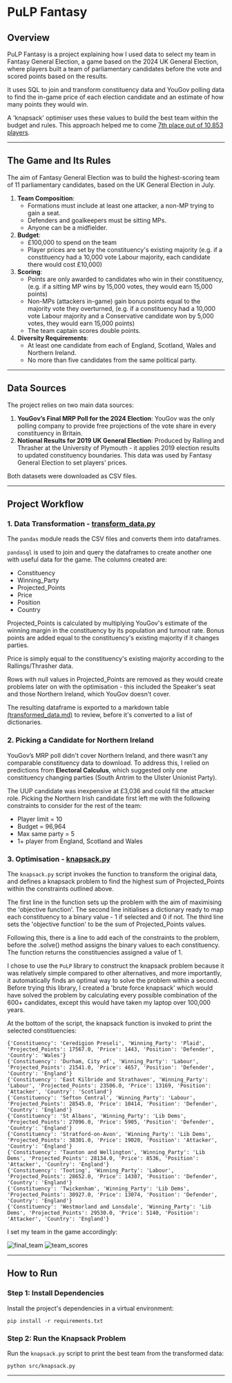 # PuLP Fantasy

## Overview

PuLP Fantasy is a project explaining how I used data to select my team in Fantasy General Election, a game based on the 2024 UK General Election, where players built a team of parliamentary candidates before the vote and scored points based on the results.

It uses SQL to join and transform constituency data and YouGov polling data to find the in-game price of each election candidate and an estimate of how many points they would win.

A 'knapsack' optimiser uses these values to build the best team within the budget and rules. This approach helped me to come [7th place out of 10,853 players](https://fantasyelection.co.uk/league-table).

---

## The Game and Its Rules

The aim of Fantasy General Election was to build the highest-scoring team of 11 parliamentary candidates, based on the UK General Election in July.

1. **Team Composition**:
   - Formations must include at least one attacker, a non-MP trying to gain a seat.
   - Defenders and goalkeepers must be sitting MPs.
   - Anyone can be a midfielder.
2. **Budget**: 
    - £100,000 to spend on the team
    - Player prices are set by the constituency's existing majority
         (e.g. if a constituency had a 10,000 vote Labour majority, each candidate there would cost £10,000)
3. **Scoring**:
   - Points are only awarded to candidates who win in their constituency,
         (e.g. if a sitting MP wins by 15,000 votes, they would earn 15,000 points)
   - Non-MPs (attackers in-game) gain bonus points equal to the majority vote they overturned,
         (e.g. if a constituency had a 10,000 vote Labour majority and a Conservative candidate won by 5,000 votes, they would earn 15,000 points)
   - The team captain scores double points.
4. **Diversity Requirements**:
   - At least one candidate from each of England, Scotland, Wales and Northern Ireland.
   - No more than five candidates from the same political party.

---

## Data Sources

The project relies on two main data sources:

1. **YouGov’s Final MRP Poll for the 2024 Election**: YouGov was the only polling company to provide free projections of the vote share in every constituency in Britain.
2. **Notional Results for 2019 UK General Election**: Produced by Ralling and Thrasher at the University of Plymouth - it applies 2019 election results to updated constituency boundaries. This data was used by Fantasy General Election to set players' prices.

Both datasets were downloaded as CSV files.

---

## Project Workflow

### 1. Data Transformation - [transform_data.py](src/transform_data.py)

The `pandas` module reads the CSV files and converts them into dataframes.

`pandasql` is used to join and query the dataframes to create another one with useful data for the game. The columns created are:
- Constituency
- Winning_Party
- Projected_Points
- Price
- Position
- Country

Projected_Points is calculated by multiplying YouGov's estimate of the winning margin in the constituency by its population and turnout rate. Bonus points are added equal to the constituency's existing majority if it changes parties.

Price is simply equal to the constituency's existing majority according to the Rallings/Thrasher data.

Rows with null values in Projected_Points are removed as they would create problems later on with the optimisation - this included the Speaker's seat and those Northern Ireland, which YouGov doesn't cover.

The resulting dataframe is exported to a markdown table [(transformed_data.md)](data/transformed_data.md) to review, before it's converted to a list of dictionaries.

### 2. Picking a Candidate for Northern Ireland

YouGov’s MRP poll didn't cover Northern Ireland, and there wasn't any comparable constituency data to download. To address this, I relied on predictions from **Electoral Calculus**, which suggested only one constituency changing parties (South Antrim to the Ulster Unionist Party).

The UUP candidate was inexpensive at £3,036 and could fill the attacker role. Picking the Northern Irish candidate first left me with the following constraints to consider for the rest of the team:
- Player limit = 10
- Budget = 96,964
- Max same party = 5
- 1+ player from England, Scotland and Wales

### 3. Optimisation - [knapsack.py](src/knapsack.py)

The `knapsack.py` script invokes the function to transform the original data, and defines a knapsack problem to find the highest sum of Projected_Points within the constraints outlined above.

The first line in the function sets up the problem with the aim of maximising the 'objective function'. The second line initialises a dictionary ready to map each constituency to a binary value - 1 if selected and 0 if not. The third line sets the 'objective function' to be the sum of Projected_Points values.

Following this, there is a line to add each of the constraints to the problem, before the .solve() method assigns the binary values to each constituency. The function returns the constituencies assigned a value of 1.

I chose to use the `PuLP` library to construct the knapsack problem because it was relatively simple compared to other alternatives, and more importantly, it automatically finds an optimal way to solve the problem within a second. Before trying this library, I created a 'brute force knapsack' which would have solved the problem by calculating every possible combination of the 600+ candidates, except this would have taken my laptop over 100,000 years.

At the bottom of the script, the knapsack function is invoked to print the selected constituencies:

```
{'Constituency': 'Ceredigion Preseli', 'Winning_Party': 'Plaid', 'Projected_Points': 17567.0, 'Price': 1443, 'Position': 'Defender', 'Country': 'Wales'}
{'Constituency': 'Durham, City of', 'Winning_Party': 'Labour', 'Projected_Points': 21541.0, 'Price': 4657, 'Position': 'Defender', 'Country': 'England'}
{'Constituency': 'East Kilbride and Strathaven', 'Winning_Party': 'Labour', 'Projected_Points': 23506.0, 'Price': 13169, 'Position': 'Attacker', 'Country': 'Scotland'}
{'Constituency': 'Sefton Central', 'Winning_Party': 'Labour', 'Projected_Points': 28545.0, 'Price': 10414, 'Position': 'Defender', 'Country': 'England'}
{'Constituency': 'St Albans', 'Winning_Party': 'Lib Dems', 'Projected_Points': 27096.0, 'Price': 5905, 'Position': 'Defender', 'Country': 'England'}
{'Constituency': 'Stratford-on-Avon', 'Winning_Party': 'Lib Dems', 'Projected_Points': 38301.0, 'Price': 19020, 'Position': 'Attacker', 'Country': 'England'}
{'Constituency': 'Taunton and Wellington', 'Winning_Party': 'Lib Dems', 'Projected_Points': 28134.0, 'Price': 8536, 'Position': 'Attacker', 'Country': 'England'}
{'Constituency': 'Tooting', 'Winning_Party': 'Labour', 'Projected_Points': 28652.0, 'Price': 14307, 'Position': 'Defender', 'Country': 'England'}
{'Constituency': 'Twickenham', 'Winning_Party': 'Lib Dems', 'Projected_Points': 30927.0, 'Price': 13074, 'Position': 'Defender', 'Country': 'England'}
{'Constituency': 'Westmorland and Lonsdale', 'Winning_Party': 'Lib Dems', 'Projected_Points': 29530.0, 'Price': 5140, 'Position': 'Attacker', 'Country': 'England'}
```

I set my team in the game accordingly:

![final_team](images/final_team.png)
![team_scores](images/team_scores.png)

---

## How to Run

### Step 1: Install Dependencies

Install the project's dependencies in a virtual environment:

```
pip install -r requirements.txt
```

### Step 2: Run the Knapsack Problem

Run the `knapsack.py` script to print the best team from the transformed data:

```
python src/knapsack.py
```

---

